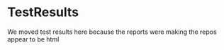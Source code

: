 # TestResults
We moved test results here because the reports were making the repos appear to be html
